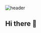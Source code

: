 ![header](https://capsule-render.vercel.app/api?type=slice&color=gradient&height=160&section=header&text=Hi!%20I'm%20Hyeonkang!&fontAlign=50&fontAlignY=70&fontSize=90&fontColor=000000)

## Hi there 👋

<!--
**bigbany/bigbany** is a ✨ _special_ ✨ repository because its `README.md` (this file) appears on your GitHub profile.

Here are some ideas to get you started:

- 🔭 I’m currently working on ...
- 🌱 I’m currently learning ...
- 👯 I’m looking to collaborate on ...
- 🤔 I’m looking for help with ...
- 💬 Ask me about ...
- 📫 How to reach me: ...
- 😄 Pronouns: ...
- ⚡ Fun fact: ...
-->

